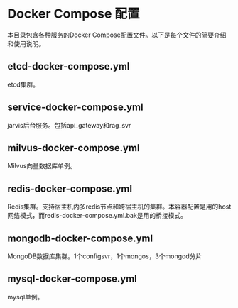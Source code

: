 # Docker Compose 配置

本目录包含各种服务的Docker Compose配置文件。以下是每个文件的简要介绍和使用说明。

## etcd-docker-compose.yml

etcd集群。

## service-docker-compose.yml

jarvis后台服务。包括api_gateway和rag_svr

## milvus-docker-compose.yml

Milvus向量数据库单例。

## redis-docker-compose.yml

Redis集群。支持宿主机内多redis节点和跨宿主机的集群。本容器配置是用的host网络模式，而redis-docker-compose.yml.bak是用的桥接模式。

## mongodb-docker-compose.yml

MongoDB数据库集群。1个configsvr，1个mongos，3个mongod分片

## mysql-docker-compose.yml

mysql单例。
